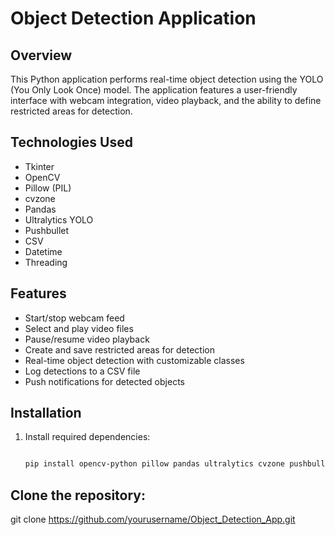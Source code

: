 # Object Detection Application

## Overview
This Python application performs real-time object detection using the YOLO (You Only Look Once) model. The application features a user-friendly interface with webcam integration, video playback, and the ability to define restricted areas for detection.

## Technologies Used
- Tkinter
- OpenCV
- Pillow (PIL)
- cvzone
- Pandas
- Ultralytics YOLO
- Pushbullet
- CSV
- Datetime
- Threading

## Features
- Start/stop webcam feed
- Select and play video files
- Pause/resume video playback
- Create and save restricted areas for detection
- Real-time object detection with customizable classes
- Log detections to a CSV file
- Push notifications for detected objects

## Installation
1. Install required dependencies:
   ```bash

   pip install opencv-python pillow pandas ultralytics cvzone pushbullet.py


## Clone the repository:

git clone https://github.com/yourusername/Object_Detection_App.git
